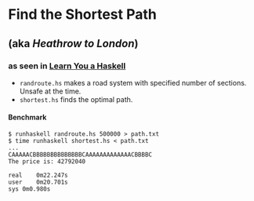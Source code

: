 # Find the Shortest Path 
## (aka *Heathrow to London*)
### as seen in [Learn You a Haskell](http://learnyouahaskell.com/functionally-solving-problems)

- `randroute.hs` makes a road system with specified number of sections. Unsafe at the time.
- `shortest.hs` finds the optimal path.

#### Benchmark

```
$ runhaskell randroute.hs 500000 > path.txt
$ time runhaskell shortest.hs < path.txt
...
CAAAAACBBBBBBBBBBBBBBCAAAAAAAAAAAAACBBBBC
The price is: 42792040

real	0m22.247s
user	0m20.701s
sys	0m0.980s
```